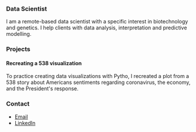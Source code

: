 ### Data Scientist 

I am a remote-based data scientist with a specific interest in biotechnology and genetics. I help clients
with data analysis, interpretation and predictive modelling. 

### Projects
#### Recreating a 538 visualization 

To practice creating data visualizations with Pytho, I recreated a plot from a 538 story about Americans 
sentiments regarding coronavirus, the economy, and the President's response. 

### Contact 
- [Email](mailto:angela-sisson@lambdastudents.com)
- [LinkedIn](https://www.linkedin.com/in/angela-s-758a0044/)


